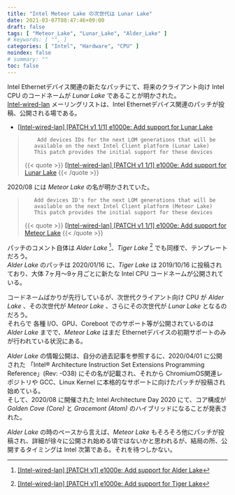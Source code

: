 ```yaml
---
title: "Intel Meteor Lake の次世代は Lunar Lake"
date: 2021-03-07T08:47:46+09:00
draft: false
tags: [ "Meteor_Lake", "Lunar_Lake", "Alder_Lake" ]
# keywords: [ "", ]
categories: [ "Intel", "Hardware", "CPU" ]
noindex: false
# summary: ""
toc: false
---
```


Intel Ethernetデバイス関連の新たなパッチにて、将来のクライアント向け Intel CPU のコードネームが *Lunar Lake* であることが明かされた。  
[Intel-wired-lan](https://lists.osuosl.org/pipermail/intel-wired-lan/) メーリングリストは、Intel Ethernetデバイス関連のパッチが投稿、公開される場である。  

 * [[Intel-wired-lan] [PATCH v1 1/1] e1000e: Add support for Lunar Lake](https://lists.osuosl.org/pipermail/intel-wired-lan/Week-of-Mon-20210301/023498.html)

 >         Add devices IDs for the next LOM generations that will be
 >        available on the next Intel Client platform (Lunar Lake)
 >        This patch provides the initial support for these devices
 >
 > {{< quote >}} [[Intel-wired-lan] [PATCH v1 1/1] e1000e: Add support for Lunar Lake](https://lists.osuosl.org/pipermail/intel-wired-lan/Week-of-Mon-20210301/023498.html) {{< /quote >}}

2020/08 には *Meteor Lake* の名が明かされていた。  

 >        Add devices ID's for the next LOM generations that will be
 >        available on the next Intel Client platform (Meteor Lake)
 >        This patch provides the initial support for these devices
 >
 > {{< quote >}} [[Intel-wired-lan] [PATCH v1 1/1] e1000e: Add support for Meteor Lake](https://lists.osuosl.org/pipermail/intel-wired-lan/Week-of-Mon-20200810/021025.html) {{< /quote >}}

パッチのコメント自体は *Alder Lake* [^adl]、*Tiger Lake* [^tgl] でも同様で、テンプレートだろう。  
*Alder Lake* のパッチは 2020/01/16 に、*Tiger Lake* は 2019/10/16 に投稿されており、大体 7ヶ月〜9ヶ月ごとに新たな Intel CPU コードネームが公開されている。  

[^adl]: [[Intel-wired-lan] [PATCH v1] e1000e: Add support for Alder Lake](https://lists.osuosl.org/pipermail/intel-wired-lan/Week-of-Mon-20200113/018580.html)
[^tgl]: [[Intel-wired-lan] [PATCH v1] e1000e: Add support for Tiger Lake](https://lists.osuosl.org/pipermail/intel-wired-lan/Week-of-Mon-20191014/017859.html)

コードネームばかりが先行しているが、次世代クライアント向け CPU が *Alder Lake* 、その次世代が *Meteor Lake* 、さらにその次世代が *Lunar Lake* となるのだろう。  
それらで 各種 I/O、GPU、Coreboot でのサポート等が公開されているのは *Alder Lake* までで、*Meteor Lake* はまだ Ethernetデバイスの初期サポートのみが行われている状況にある。  

*Alder Lake* の情報公開は、自分の過去記事を参照するに、2020/04/01 に公開された 「Intel® Architecture Instruction Set Extensions Programming Reference」(Rev: -O38) にその名が記載され、それから ChromiumOS関連レポジトリや GCC、Linux Kernel に本格的なサポートに向けたパッチが投稿され始めている。  
そして、2020/08 に開催された Intel Architecture Day 2020 にて、コア構成が *Golden Cove (Core)* と *Gracemont (Atom)* のハイブリッドになることが発表された。  

*Alder Lake* の時のペースから言えば、*Meteor Lake* もそろそろ他にパッチが投稿され、詳細が徐々に公開され始める頃ではないかと思われるが、結局の所、公開するタイミングは Intel 次第である。それを待つしかない。  

